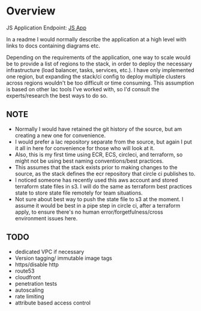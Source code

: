 # Overview
JS Application Endpoint: [JS App](http://jsapp-alb-name-1381614574.us-west-2.elb.amazonaws.com)

In a readme I would normally describe the application at a high level with links to docs containing diagrams etc. 

Depending on the requirements of the application, one way to scale would be to provide a list of regions to the stack, in order to deploy the necessary infrastructure (load balancer, tasks, services, etc.). I have only implemented one region, but expanding the stack/ci config to deploy multiple clusters across regions wouldn't be too difficult or time consuming. This assumption is based on other Iac tools I've worked with, so I'd consult the experts/research the best ways to do so.

## NOTE
* Normally I would have retained the git history of the source, but am creating a new one for convenience.
* I would prefer a Iac repository separate from the source, but again I put it all in here for convenience for those who will look at it.
* Also, this is my first time using ECR, ECS, circleci, and terraform, so might not be using best naming conventions/best practices.
* This assumes that the stack exists prior to making changes to the source, as the stack defines the ecr repository that circle ci publishes to.
* I noticed someone has recently used this aws account and stored terraform state files in s3. I will do the same as terraform best practices state to store state file remotely for team situations.
* Not sure about best way to push the state file to s3 at the moment. I assume it would be best in a pipe step in circle ci, after a  terraform apply, to ensure there's no human error/forgetfulness/cross environment issues here.

## TODO
* dedicated VPC if necessary
* Version tagging/ immutable image tags
* https/disable http
* route53
* cloudfront 
* penetration tests
* autoscaling
* rate limiting
* attribute based access control
